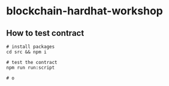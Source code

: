 # blockchain-hardhat-workshop

## How to test contract
```
# install packages
cd src && npm i

# test the contract
npm run run:script

# o



```
